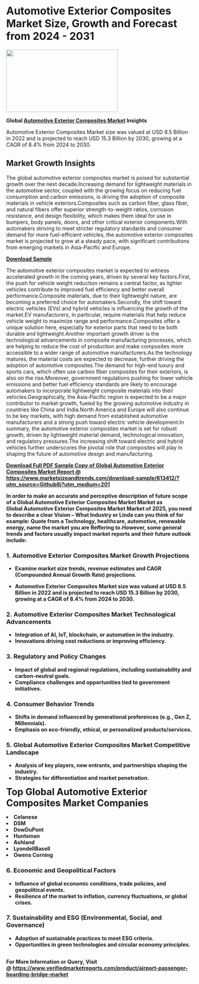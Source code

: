 <H1>Automotive Exterior Composites Market Size, Growth and Forecast from 2024 - 2031</H1><img class="aligncenter size-medium wp-image-584254" src="https://thirdeyenews.in/wp-content/uploads/2024/09/Global-Market-Research-300x168.jpeg" alt="" width="300" height="168" /><p><strong>Global&nbsp;<a href="https://www.marketsizeandtrends.com/download-sample/613412/?utm_source=Github8j?utm_medium=201">Automotive Exterior Composites Market</a> Insights</strong></p><p>Automotive Exterior Composites Market size was valued at USD 8.5 Billion in 2022 and is projected to reach USD 15.3 Billion by 2030, growing at a CAGR of 8.4% from 2024 to 2030.</p><p><h2>Market Growth Insights</h2> <p>The global automotive exterior composites market is poised for substantial growth over the next decade.Increasing demand for lightweight materials in the automotive sector, coupled with the growing focus on reducing fuel consumption and carbon emissions, is driving the adoption of composite materials in vehicle exteriors.Composites such as carbon fiber, glass fiber, and natural fibers offer superior strength-to-weight ratios, corrosion resistance, and design flexibility, which makes them ideal for use in bumpers, body panels, doors, and other critical exterior components.With automakers striving to meet stricter regulatory standards and consumer demand for more fuel-efficient vehicles, the automotive exterior composites market is projected to grow at a steady pace, with significant contributions from emerging markets in Asia-Pacific and Europe.</p> <p><strong><a href="#">Download Sample</a></strong></p> <p>The automotive exterior composites market is expected to witness accelerated growth in the coming years, driven by several key factors.First, the push for vehicle weight reduction remains a central factor, as lighter vehicles contribute to improved fuel efficiency and better overall performance.Composite materials, due to their lightweight nature, are becoming a preferred choice for automakers.Secondly, the shift toward electric vehicles (EVs) and hybrid vehicles is influencing the growth of the market.EV manufacturers, in particular, require materials that help reduce vehicle weight to maximize range and performance.Composites offer a unique solution here, especially for exterior parts that need to be both durable and lightweight.Another important growth driver is the technological advancements in composite manufacturing processes, which are helping to reduce the cost of production and make composites more accessible to a wider range of automotive manufacturers.As the technology matures, the material costs are expected to decrease, further driving the adoption of automotive composites.The demand for high-end luxury and sports cars, which often use carbon fiber composites for their exteriors, is also on the rise.Moreover, government regulations pushing for lower vehicle emissions and better fuel efficiency standards are likely to encourage automakers to incorporate lightweight composite materials into their vehicles.Geographically, the Asia-Pacific region is expected to be a major contributor to market growth, fueled by the growing automotive industry in countries like China and India.North America and Europe will also continue to be key markets, with high demand from established automotive manufacturers and a strong push toward electric vehicle development.In summary, the automotive exterior composites market is set for robust growth, driven by lightweight material demand, technological innovation, and regulatory pressures.The increasing shift toward electric and hybrid vehicles further underscores the pivotal role that composites will play in shaping the future of automotive design and manufacturing.</p> <p><strong><a href="#"></p><p><span class=""><strong>Download Full PDF Sample Copy of Global Automotive Exterior Composites Market Report</strong> @ <a href="https://www.marketsizeandtrends.com/download-sample/613412/?utm_source=Github8j?utm_medium=201" target="_blank">https://www.marketsizeandtrends.com/download-sample/613412/?utm_source=Github8j?utm_medium=201</a></span></p><p>In order to make an accurate and perceptive description of future scope of a Global&nbsp;Automotive Exterior Composites Market Market as Global&nbsp;Automotive Exterior Composites Market Market of 2025, you need to describe a clear Vision &ndash; What Industry or Linda can you think of for example: Quote from a Technology, healthcare, automotive, renewable energy, name the market you are Reffering to.However, some general trends and factors usually impact market reports and their future outlook include:</p><h3>1.&nbsp;<strong>Automotive Exterior Composites Market Growth Projections</strong></h3><ul><li>Examine market size trends, revenue estimates and CAGR (Compounded Annual Growth Rate) projections.</li><li><p>Automotive Exterior Composites Market size was valued at USD 8.5 Billion in 2022 and is projected to reach USD 15.3 Billion by 2030, growing at a CAGR of 8.4% from 2024 to 2030.</p></li></ul><h3>2.&nbsp;<strong>Automotive Exterior Composites Market Technological Advancements</strong></h3><ul><li>Integration of AI, IoT, blockchain, or automation in the industry.</li><li>Innovations driving cost reductions or improving efficiency.</li></ul><h3>3.&nbsp;<strong>Regulatory and Policy Changes</strong></h3><ul><li>Impact of global and regional regulations, including sustainability and carbon-neutral goals.</li><li>Compliance challenges and opportunities tied to government initiatives.</li></ul><h3>4.&nbsp;<strong>Consumer Behavior Trends</strong></h3><ul><li>Shifts in demand influenced by generational preferences (e.g., Gen Z, Millennials).</li><li>Emphasis on eco-friendly, ethical, or personalized products/services.</li></ul><h3>5.&nbsp;<strong>Global Automotive Exterior Composites Market Competitive Landscape</strong></h3><ul><li>Analysis of key players, new entrants, and partnerships shaping the industry.</li><li>Strategies for differentiation and market penetration.</li></ul><p data-pm-slice="1 1 []"><span style="color: inherit; font-family: inherit; font-size: 25px;">Top Global Automotive Exterior Composites Market Companies</span></p><div class="" data-test-id=""><p><li>Celanese</li><li> DSM</li><li> DowDuPont</li><li> Huntsman</li><li> Ashland</li><li> LyondellBasell</li><li> Owens Corning</li></p></div><h3>6.&nbsp;<strong>Economic and Geopolitical Factors</strong></h3><ul><li>Influence of global economic conditions, trade policies, and geopolitical events.</li><li>Resilience of the market to inflation, currency fluctuations, or global crises.</li></ul><h3>7.&nbsp;<strong>Sustainability and ESG (Environmental, Social, and Governance)</strong></h3><ul><li>Adoption of sustainable practices to meet ESG criteria.</li><li>Opportunities in green technologies and circular economy principles.</li></ul><h2><strong style="font-size: 14px;">For More Information or Query, Visit @&nbsp;</strong><a style="background-color: #ffffff; font-size: 14px;" href="https://www.marketsizeandtrends.com/report/automotive-exterior-composites-market/" target="_blank">https://www.verifiedmarketreports.com/product/airport-passenger-boarding-bridge-market</a></h2>